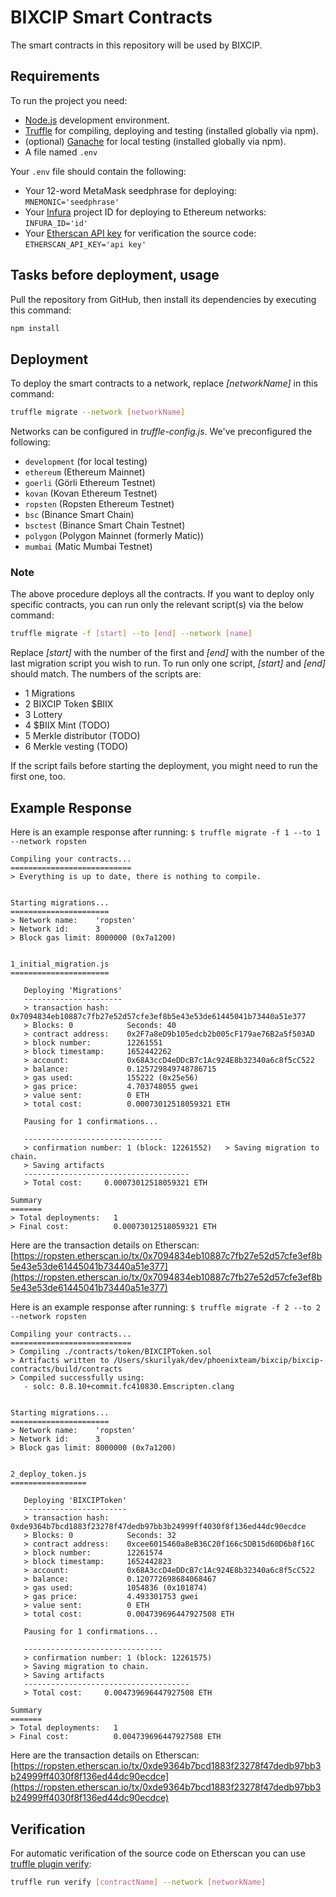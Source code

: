 # BIXCIP Smart Contracts

The smart contracts in this repository will be used by BIXCIP.

## Requirements

To run the project you need:

- [Node.js](https://nodejs.org) development environment.
- [Truffle](https://www.trufflesuite.com/truffle) for compiling, deploying and testing (installed globally via npm).
- (optional) [Ganache](https://www.trufflesuite.com/ganache) for local testing (installed globally via npm).
- A file named `.env`

Your `.env` file should contain the following:

- Your 12-word MetaMask seedphrase for deploying:
  `MNEMONIC='seedphrase'`
- Your [Infura](https://infura.io) project ID for deploying to Ethereum networks:
  `INFURA_ID='id'`
- Your [Etherscan API key](https://etherscan.io/myapikey) for verification the source code:
  `ETHERSCAN_API_KEY='api key'`

## Tasks before deployment, usage

Pull the repository from GitHub, then install its dependencies by executing this command:

```bash
npm install
```

## Deployment

To deploy the smart contracts to a network, replace _[networkName]_ in this command:

```bash
truffle migrate --network [networkName]
```

Networks can be configured in _truffle-config.js_. We've preconfigured the following:

- `development` (for local testing)
- `ethereum` (Ethereum Mainnet)
- `goerli` (Görli Ethereum Testnet)
- `kovan` (Kovan Ethereum Testnet)
- `ropsten` (Ropsten Ethereum Testnet)
- `bsc` (Binance Smart Chain)
- `bsctest` (Binance Smart Chain Testnet)
- `polygon` (Polygon Mainnet (formerly Matic))
- `mumbai` (Matic Mumbai Testnet)

### Note

The above procedure deploys all the contracts. If you want to deploy only specific contracts, you can run only the relevant script(s) via the below command:

```bash
truffle migrate -f [start] --to [end] --network [name]
```

Replace _[start]_ with the number of the first and _[end]_ with the number of the last migration script you wish to run. To run only one script, _[start]_ and _[end]_ should match. The numbers of the scripts are:

- 1 Migrations
- 2 BIXCIP Token $BIIX
- 3 Lottery
- 4 $BIIX Mint (TODO)
- 5 Merkle distributor (TODO)
- 6 Merkle vesting (TODO)

If the script fails before starting the deployment, you might need to run the first one, too.

## Example Response

Here is an example response after running: `$ truffle migrate -f 1 --to 1 --network ropsten`

```
Compiling your contracts...
===========================
> Everything is up to date, there is nothing to compile.


Starting migrations...
======================
> Network name:    'ropsten'
> Network id:      3
> Block gas limit: 8000000 (0x7a1200)


1_initial_migration.js
======================

   Deploying 'Migrations'
   ----------------------
   > transaction hash:    0x7094834eb10887c7fb27e52d57cfe3ef8b5e43e53de61445041b73440a51e377
   > Blocks: 0            Seconds: 40
   > contract address:    0x2F7a8eD9b105edcb2b005cF179ae76B2a5f503AD
   > block number:        12261551
   > block timestamp:     1652442262
   > account:             0x68A3ccD4eDDcB7c1Ac924E8b32340a6c8f5cC522
   > balance:             0.125729849748786715
   > gas used:            155222 (0x25e56)
   > gas price:           4.703748055 gwei
   > value sent:          0 ETH
   > total cost:          0.00073012518059321 ETH

   Pausing for 1 confirmations...

   -------------------------------
   > confirmation number: 1 (block: 12261552)   > Saving migration to chain.
   > Saving artifacts
   -------------------------------------
   > Total cost:     0.00073012518059321 ETH

Summary
=======
> Total deployments:   1
> Final cost:          0.00073012518059321 ETH
```

Here are the transaction details on Etherscan: [https://ropsten.etherscan.io/tx/0x7094834eb10887c7fb27e52d57cfe3ef8b5e43e53de61445041b73440a51e377](https://ropsten.etherscan.io/tx/0x7094834eb10887c7fb27e52d57cfe3ef8b5e43e53de61445041b73440a51e377)

Here is an example response after running: `$ truffle migrate -f 2 --to 2 --network ropsten`

```
Compiling your contracts...
===========================
> Compiling ./contracts/token/BIXCIPToken.sol
> Artifacts written to /Users/skurilyak/dev/phoenixteam/bixcip/bixcip-contracts/build/contracts
> Compiled successfully using:
   - solc: 0.8.10+commit.fc410830.Emscripten.clang


Starting migrations...
======================
> Network name:    'ropsten'
> Network id:      3
> Block gas limit: 8000000 (0x7a1200)


2_deploy_token.js
=================

   Deploying 'BIXCIPToken'
   -----------------------
   > transaction hash:    0xde9364b7bcd1883f23278f47dedb97bb3b24999ff4030f8f136ed44dc90ecdce
   > Blocks: 0            Seconds: 32
   > contract address:    0xcee6015460a8eB36C20f166c5DB15d60D6b8f16C
   > block number:        12261574
   > block timestamp:     1652442823
   > account:             0x68A3ccD4eDDcB7c1Ac924E8b32340a6c8f5cC522
   > balance:             0.120772698684068467
   > gas used:            1054836 (0x101874)
   > gas price:           4.493301753 gwei
   > value sent:          0 ETH
   > total cost:          0.004739696447927508 ETH

   Pausing for 1 confirmations...

   -------------------------------
   > confirmation number: 1 (block: 12261575)
   > Saving migration to chain.
   > Saving artifacts
   -------------------------------------
   > Total cost:     0.004739696447927508 ETH

Summary
=======
> Total deployments:   1
> Final cost:          0.004739696447927508 ETH
```

Here are the transaction details on Etherscan: [https://ropsten.etherscan.io/tx/0xde9364b7bcd1883f23278f47dedb97bb3b24999ff4030f8f136ed44dc90ecdce](https://ropsten.etherscan.io/tx/0xde9364b7bcd1883f23278f47dedb97bb3b24999ff4030f8f136ed44dc90ecdce)

## Verification

For automatic verification of the source code on Etherscan you can use [truffle plugin verify](https://github.com/rkalis/truffle-plugin-verify):

```bash
truffle run verify [contractName] --network [networkName]
```